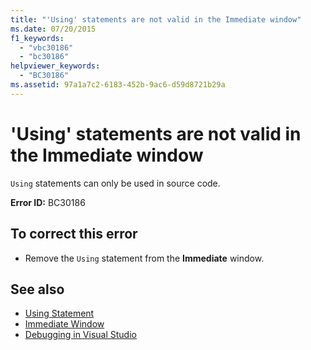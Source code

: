 ```yaml
---
title: "'Using' statements are not valid in the Immediate window"
ms.date: 07/20/2015
f1_keywords: 
  - "vbc30186"
  - "bc30186"
helpviewer_keywords: 
  - "BC30186"
ms.assetid: 97a1a7c2-6183-452b-9ac6-d59d8721b29a
---
```

# 'Using' statements are not valid in the Immediate window
`Using` statements can only be used in source code.  
  
 **Error ID:** BC30186  
  
## To correct this error  
  
-   Remove the `Using` statement from the **Immediate** window.  
  
## See also
- [Using Statement](../../visual-basic/language-reference/statements/using-statement.md)
- [Immediate Window](/visualstudio/ide/reference/immediate-window)
- [Debugging in Visual Studio](/visualstudio/debugger/debugging-in-visual-studio)

